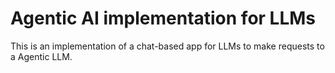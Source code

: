 # Agentic AI implementation for LLMs

This is an implementation of a chat-based app for LLMs to make requests to a Agentic LLM.